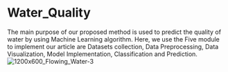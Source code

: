 # Water_Quality
The main purpose of our proposed method is used to predict the quality of water by using Machine Learning algorithm. Here, we use the Five module to implement our article are Datasets collection, Data Preprocessing, Data Visualization, Model Implementation, Classification and Prediction.
![1200x600_Flowing_Water-3](https://github.com/MARWA556/AI_Water_Quality_Project/assets/122134957/0dc88786-d7e5-4893-aa16-af83e4d719f7)
